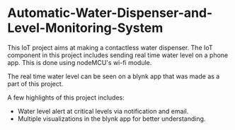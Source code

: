 # Automatic-Water-Dispenser-and-Level-Monitoring-System

This IoT project aims at making a contactless water dispenser. The IoT component in this project includes sending real time water level on a phone app.
This is done using nodeMCU's wi-fi module.

The real time water level can be seen on a blynk app that was made as a part of this project.

A few highlights of this project includes:
- Water level alert at critical levels via notification and email.
- Multiple visualizations in the blynk app for better understanding.
